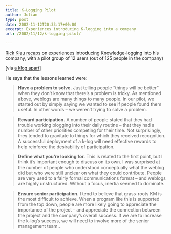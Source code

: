 ```yaml
---
title: K-Logging Pilot
author: Julian
type: post
date: 2002-11-12T20:33:17+00:00
excerpt: Experiences introducing K-logging into a company
url: /2002/11/12/k-logging-pilot/

---
```

[Rick Klau][1] [recaps][2] on experiences introducing Knowledge-logging into his company, with a pilot group of 12 users (out of 125 people in the company)
  
[via [a klog apart][3]]
  
<!--more-->


  
He says that the lessons learned were:

> **Have a problem to solve.** Just telling people &#8220;things will be better&#8221; when they don&#8217;t know that there&#8217;s a problem is tricky. As mentioned above, weblogs are many things to many people. In our pilot, we started out by simply saying we wanted to see if people found them useful. In other words &#8211; we weren&#8217;t trying to solve a problem.
  
> **Reward participation.** A number of people stated that they had trouble working blogging into their daily routine &#8211; that they had a number of other priorities competing for their time. Not surprisingly, they tended to gravitate to things for which they received recognition. A successful deployment of a k-log will need effective rewards to help reinforce the desirability of participation.
  
> **Define what you&#8217;re looking for.** This is related to the first point, but I think it&#8217;s important enough to discuss on its own. I was surprised at the number of people who understood conceptually what the weblog did but who were still unclear on what they could contribute. People are very used to a fairly formal communications format &#8211; and weblogs are highly unstructured. Without a focus, inertia seemed to dominate.
  
> **Ensure senior participation.** I tend to believe that grass-roots KM is the most difficult to achieve. When a program like this is supported from the top down, people are more likely going to appreciate the importance of the project &#8211; and appreciate the connection between the project and the company&#8217;s overall success. If we are to increase the k-log&#8217;s success, we will need to involve more of the senior management team..

 [1]: http://www.rklau.com/tins/
 [2]: http://www.rklau.com/tins/stories/2002/11/11/klogPilotRecap.html "K-Log Pilot Recap"
 [3]: http://dijest.com/aka/